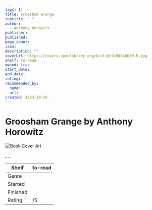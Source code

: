 ```yaml
---
tags: []
title: Groosham Grange
subtitle: " "
author:
  - Anthony Horowitz
publisher:
published:
page_count:
isbn:
description: ""
coverUrl: https://covers.openlibrary.org/b/olid/OL9882663M-M.jpg
shelf: to-read
owned: true
start_date:
end_date:
rating:
recommended_by:
  name:
  url:
created: 2023-10-29
---
```


# Groosham Grange by Anthony Horowitz

![Book Cover Art](https://covers.openlibrary.org/b/olid/OL9882663M-M.jpg)

_ _

| Shelf | to-read |
| --- | --- |
| Genre |  |
| Started |  |
| Finished |  |
| Rating | /5 |
